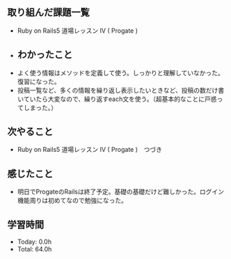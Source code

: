 ## 取り組んだ課題一覧
- Ruby on Rails5 道場レッスン IV  ( Progate )
- ## わかったこと
- よく使う情報はメソッドを定義して使う。しっかりと理解していなかった。復習になった。
- 投稿一覧など、多くの情報を繰り返し表示したいときなど、投稿の数だけ書いていたら大変なので、繰り返すeach文を使う。（超基本的なことに戸惑ってしまった。）
## 次やること
- Ruby on Rails5 道場レッスン IV  ( Progate )　つづき
## 感じたこと
- 明日でProgateのRailsは終了予定。基礎の基礎だけど難しかった。ログイン機能周りは初めてなので勉強になった。
## 学習時間
- Today: 0.0h
- Total: 64.0h

